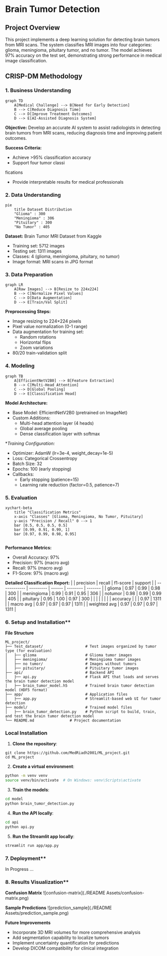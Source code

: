 # Brain Tumor Detection

## Project Overview

This project implements a deep learning solution for detecting brain tumors from MRI scans. The system classifies MRI images into four categories: glioma, meningioma, pituitary tumor, and no tumor. The model achieves 97% accuracy on the test set, demonstrating strong performance in medical image classification.

## CRISP-DM Methodology

### 1. Business Understanding

```mermaid
graph TD
    A[Medical Challenge] --> B[Need for Early Detection]
    B --> C[Reduce Diagnosis Time]
    C --> D[Improve Treatment Outcomes]
    D --> E[AI-Assisted Diagnosis System]
```

**Objective:** Develop an accurate AI system to assist radiologists in detecting brain tumors from MRI scans, reducing diagnosis time and improving patient outcomes.

**Success Criteria:**

- Achieve >95% classification accuracy
- Support four tumor classi

fications

- Provide interpretable results for medical professionals

### 2. Data Understanding

```mermaid
pie
    title Dataset Distribution
    "Glioma" : 300
    "Meningioma" : 306
    "Pituitary" : 300
    "No Tumor" : 405
```

**Dataset:** Brain Tumor MRI Dataset from Kaggle

- Training set: 5712 images
- Testing set: 1311 images
- Classes: 4 (glioma, meningioma, pituitary, no tumor)
- Image format: MRI scans in JPG format

### 3. Data Preparation

```mermaid
graph LR
    A[Raw Images] --> B[Resize to 224x224]
    B --> C[Normalize Pixel Values]
    C --> D[Data Augmentation]
    D --> E[Train/Val Split]
```

**Preprocessing Steps:**

- Image resizing to 224×224 pixels
- Pixel value normalization (0-1 range)
- Data augmentation for training set:
  - Random rotations
  - Horizontal flips
  - Zoom variations
- 80/20 train-validation split

### 4. Modeling

```mermaid
graph TB
    A[EfficientNetV2B0] --> B[Feature Extraction]
    B --> C[Multi-Head Attention]
    C --> D[Global Pooling]
    D --> E[Classification Head]
```

**Model Architecture:**

- Base Model: EfficientNetV2B0 (pretrained on ImageNet)
- Custom Additions:
  - Multi-head attention layer (4 heads)
  - Global average pooling
  - Dense classification layer with softmax

\*_Training Configuration:_

- Optimizer: AdamW (lr=3e-4, weight_decay=1e-5)
- Loss: Categorical Crossentropy
- Batch Size: 32
- Epochs: 100 (early stopping)
- Callbacks:
  - Early stopping (patience=15)
  - Learning rate reduction (factor=0.5, patience=7)

### 5. Evaluation

```mermaid
xychart-beta
    title "Classification Metrics"
    x-axis "Classes" [Glioma, Meningioma, No Tumor, Pituitary]
    y-axis "Precision / Recall" 0 --> 1
    bar [0.5, 0.5, 0.5, 0.5]
    bar [0.99, 0.91, 0.99, 1]
    bar [0.97, 0.99, 0.98, 0.95]


```

**Performance Metrics:**

- Overall Accuracy: 97%
- Precision: 97% (macro avg)
- Recall: 97% (macro avg)
- F1-Score: 97% (macro avg)

**Detailed Classification Report:**
| | precision | recall | f1-score | support |
| ------------ | --------- | ------ | -------- | ------- |
| glioma | 0.97 | 0.99 | 0.98 | 300 |
| meningioma | 0.99 | 0.91 | 0.95 | 306 |
| notumor | 0.98 | 0.99 | 0.99 | 405 |
| pituitary | 0.95 | 1.00 | 0.97 | 300 |
| | | | | |
| accuracy | | | 0.97 | 1311 |
| macro avg | 0.97 | 0.97 | 0.97 | 1311 |
| weighted avg | 0.97 | 0.97 | 0.97 | 1311 |

### 6. Setup and Installation\*\*

**File Structure**

```
ML_project/
├── Test_dataset/             		# Test images organized by tumor type (for evaluation)
│   ├── glioma                		# Glioma tumor images
│   ├── meningioma/           		# Meningioma tumor images
│   ├── no tumor/             		# Images without tumors
│   ├── pituitary/            		# Pituitary tumor images
├── api/                      		# Backend API
│   ├── api.py                		# Flask API that loads and serves the brain tumor detection model
│   ├── brain_tumor_model.h5  		# Trained brain tumor detection model (HDF5 format)
├── app/                      		# Application files
│   ├── app.py                		# Streamlit-based web UI for tumor detection
├── model/                    		# Trained model files
│   ├── brain_tumor_detection.py    # Python script to build, train, and test the brain tumor detection model
└── README.md                # Project documentation
```

### Local Installation

1. **Clone the repository**:

```bash=
git clone https://github.com/MedRiadh2001/ML_project.git
cd ML_project
```

2. **Create a virtual environment**:

```bash
python -m venv venv
source venv/bin/activate  # On Windows: venv\Scripts\activate
```

3. **Train the models**:

```bash
cd model
python brain_tumor_detection.py
```

4. **Run the API locally**:

```bash
cd api
python api.py
```

5. **Run the Streamlit app locally**:

```bash
streamlit run app/app.py
```

### 7. Deployment\*\*

In Progress ...

### 8. Results Visualization\*\*

**Confusion Matrix**
![confusion-matrix](./README Assets/confusion-matrix.png)

**Sample Predictions**
![prediction_sample](./README Assets/prediction_sample.png)

**Future Improvements**

- Incorporate 3D MRI volumes for more comprehensive analysis
- Add segmentation capability to localize tumors
- Implement uncertainty quantification for predictions
- Develop DICOM compatibility for clinical integration
